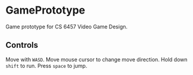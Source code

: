 # GamePrototype
Game prototype for CS 6457 Video Game Design.

## Controls
Move with `WASD`. Move mouse cursor to change move direction. Hold down `shift` to run. Press `space` to jump.
